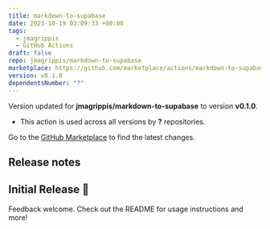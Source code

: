 ```yaml
---
title: markdown-to-supabase
date: 2023-10-19 03:09:33 +00:00
tags:
  - jmagrippis
  - GitHub Actions
draft: false
repo: jmagrippis/markdown-to-supabase
marketplace: https://github.com/marketplace/actions/markdown-to-supabase
version: v0.1.0
dependentsNumber: "?"
---
```



Version updated for **jmagrippis/markdown-to-supabase** to version **v0.1.0**.
- This action is used across all versions by **?** repositories.

Go to the [GitHub Marketplace](https://github.com/marketplace/actions/markdown-to-supabase) to find the latest changes.

## Release notes

## Initial Release 🥳

Feedback welcome. Check out the README for usage instructions and more!
